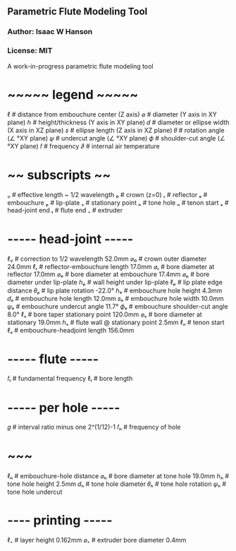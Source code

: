 ## Parametric Flute Modeling Tool
### Author: Isaac W Hanson
### License: MIT

A work-in-progress parametric flute modeling tool

# ~~~~~ legend ~~~~~
ℓ # distance from embouchure center (Z axis)
⌀ # diameter (Y axis in XY plane)
ℎ # height/thickness (Y axis in XY plane)
𝑑 # diameter or ellipse width (X axis in XZ plane)
𝑠 # ellipse length (Z axis in XZ plane)
𝜃 # rotation angle (∠ °XY plane)
𝜓 # undercut angle (∠ °XY plane)
𝜙 # shoulder-cut angle  (∠ °XY plane)
𝑓 # frequency
𝜗 # internal air temperature
# ~~ subscripts ~~
ᵩ # effective length ~ 1/2 wavelength
₀ # crown (z=0)
ᵣ # reflector
ₑ # embouchure
ₚ # lip-plate
ₛ # stationary point
ₕ # tone hole
ₙ # tenon start
ₐ # head-joint end
ₜ # flute end
₊ # extruder

# ----- head-joint -----
ℓᵩ # correction to 1/2 wavelength 52.0mm
⌀₀ # crown outer diameter         24.0mm
ℓᵣ # reflector-embouchure length  17.0mm
⌀ᵣ # bore diameter at reflector   17.0mm
⌀ₑ # bore diameter at embouchure  17.4mm
⌀ₚ # bore diameter under lip-plate
ℎₚ # wall height under lip-plate
ℓₚ # lip plate edge distance
𝜃ₚ # lip plate rotation           -22.0°
ℎₑ # embouchure hole height        4.3mm
𝑑ₑ # embouchure hole length       12.0mm
𝑠ₑ # embouchure hole width        10.0mm
𝜓ₑ # embouchure undercut angle    11.7°
𝜙ₑ # embouchure shoulder-cut angle 8.0°
ℓₛ # bore taper stationary point 120.0mm
⌀ₛ # bore diameter at stationary  19.0mm
ℎₛ # flute wall @ stationary point 2.5mm
ℓₙ # tenon start
ℓₐ # embouchure-headjoint length 156.0mm

# ----- flute -----
𝑓ₜ # fundamental frequency
ℓₜ # bore length

# ----- per hole -----
𝑔  # interval ratio minus one     2^(1/12)-1
𝑓ₕ # frequency of hole
# ~~~
ℓₕ # embouchure-hole distance
⌀ₕ # bore diameter at tone hole   19.0mm
ℎₕ # tone hole height             2.5mm
𝑑ₕ # tone hole diameter
𝜃ₕ # tone hole rotation
𝜓ₕ # tone hole undercut

# ---- printing -----
ℓ₊ # layer height                 0.162mm
⌀₊ # extruder bore diameter       0.4mm
